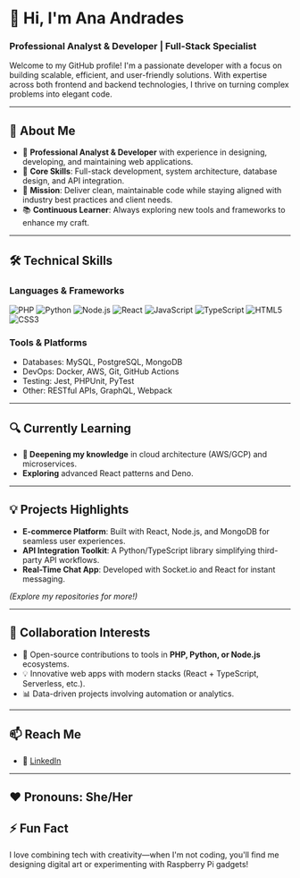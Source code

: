 # 👋 Hi, I'm Ana Andrades

### Professional Analyst & Developer | Full-Stack Specialist

Welcome to my GitHub profile! I'm a passionate developer with a focus on building scalable, efficient, and user-friendly solutions. With expertise across both frontend and backend technologies, I thrive on turning complex problems into elegant code.

---

## 🚀 About Me

- 💼 **Professional Analyst & Developer** with experience in designing, developing, and maintaining web applications.
- 🌟 **Core Skills**: Full-stack development, system architecture, database design, and API integration.
- 🎯 **Mission**: Deliver clean, maintainable code while staying aligned with industry best practices and client needs.
- 📚 **Continuous Learner**: Always exploring new tools and frameworks to enhance my craft.

---

## 🛠️ Technical Skills

### **Languages & Frameworks**
![PHP](https://img.shields.io/badge/PHP-777BB4?style=flat&logo=php&logoColor=white)
![Python](https://img.shields.io/badge/Python-3776AB?style=flat&logo=python&logoColor=white)
![Node.js](https://img.shields.io/badge/Node.js-339933?style=flat&logo=nodedotjs&logoColor=white)
![React](https://img.shields.io/badge/React-61DAFB?style=flat&logo=react&logoColor=black)
![JavaScript](https://img.shields.io/badge/JavaScript-F7DF1E?style=flat&logo=javascript&logoColor=black)
![TypeScript](https://img.shields.io/badge/TypeScript-3178C6?style=flat&logo=typescript&logoColor=white)
![HTML5](https://img.shields.io/badge/HTML5-E34F26?style=flat&logo=html5&logoColor=white)
![CSS3](https://img.shields.io/badge/CSS3-1572B6?style=flat&logo=css3&logoColor=white)

### **Tools & Platforms**
- Databases: MySQL, PostgreSQL, MongoDB
- DevOps: Docker, AWS, Git, GitHub Actions
- Testing: Jest, PHPUnit, PyTest
- Other: RESTful APIs, GraphQL, Webpack

---

## 🔍 Currently Learning
- **🌱 Deepening my knowledge** in cloud architecture (AWS/GCP) and microservices.
- **Exploring** advanced React patterns and Deno.

---

## 💡 Projects Highlights
- **E-commerce Platform**: Built with React, Node.js, and MongoDB for seamless user experiences.
- **API Integration Toolkit**: A Python/TypeScript library simplifying third-party API workflows.
- **Real-Time Chat App**: Developed with Socket.io and React for instant messaging.

*(Explore my repositories for more!)*

---

## 🤝 Collaboration Interests
- 🚀 Open-source contributions to tools in **PHP, Python, or Node.js** ecosystems.
- 💡 Innovative web apps with modern stacks (React + TypeScript, Serverless, etc.).
- 📊 Data-driven projects involving automation or analytics.

---

## 📫 Reach Me
- 💼 [LinkedIn](https://linkedin.com/in/anaandrades08) 

---

## ❤️ Pronouns: She/Her

## ⚡ Fun Fact
I love combining tech with creativity—when I'm not coding, you'll find me designing digital art or experimenting with Raspberry Pi gadgets!
<!---
anaandrades08/anaandrades08 is a ✨ special ✨ repository because its `README.md` (this file) appears on your GitHub profile.
You can click the Preview link to take a look at your changes.
--->
